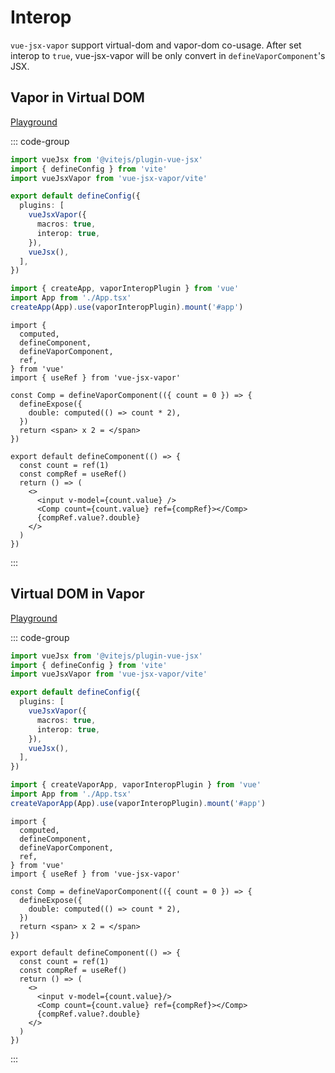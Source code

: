 # Interop

`vue-jsx-vapor` support virtual-dom and vapor-dom co-usage. After set interop to `true`, vue-jsx-vapor will be only convert in `defineVaporComponent`'s JSX.

## Vapor in Virtual DOM

[Playground](https://repl.zmjs.dev/vuejs/vapor-in-virtual-dom)

::: code-group

```ts [vite.config.ts]
import vueJsx from '@vitejs/plugin-vue-jsx'
import { defineConfig } from 'vite'
import vueJsxVapor from 'vue-jsx-vapor/vite'

export default defineConfig({
  plugins: [
    vueJsxVapor({
      macros: true,
      interop: true,
    }),
    vueJsx(),
  ],
})
```

```ts [main.ts]
import { createApp, vaporInteropPlugin } from 'vue'
import App from './App.tsx'
createApp(App).use(vaporInteropPlugin).mount('#app')
```

```tsx [App.tsx] twoslash
import {
  computed,
  defineComponent,
  defineVaporComponent,
  ref,
} from 'vue'
import { useRef } from 'vue-jsx-vapor'

const Comp = defineVaporComponent(({ count = 0 }) => {
  defineExpose({
    double: computed(() => count * 2),
  })
  return <span> x 2 = </span>
})

export default defineComponent(() => {
  const count = ref(1)
  const compRef = useRef()
  return () => (
    <>
      <input v-model={count.value} />
      <Comp count={count.value} ref={compRef}></Comp>
      {compRef.value?.double}
    </>
  )
})
```

:::

## Virtual DOM in Vapor

[Playground](https://repl.zmjs.dev/vuejs/virtual-dom-in-vapor)

::: code-group

```ts [vite.config.ts]
import vueJsx from '@vitejs/plugin-vue-jsx'
import { defineConfig } from 'vite'
import vueJsxVapor from 'vue-jsx-vapor/vite'

export default defineConfig({
  plugins: [
    vueJsxVapor({
      macros: true,
      interop: true,
    }),
    vueJsx(),
  ],
})
```

```ts [main.ts]
import { createVaporApp, vaporInteropPlugin } from 'vue'
import App from './App.tsx'
createVaporApp(App).use(vaporInteropPlugin).mount('#app')
```

```tsx [App.tsx] twoslash
import {
  computed,
  defineComponent,
  defineVaporComponent,
  ref,
} from 'vue'
import { useRef } from 'vue-jsx-vapor'

const Comp = defineVaporComponent(({ count = 0 }) => {
  defineExpose({
    double: computed(() => count * 2),
  })
  return <span> x 2 = </span>
})

export default defineComponent(() => {
  const count = ref(1)
  const compRef = useRef()
  return () => (
    <>
      <input v-model={count.value}/>
      <Comp count={count.value} ref={compRef}></Comp>
      {compRef.value?.double}
    </>
  )
})
```

:::
